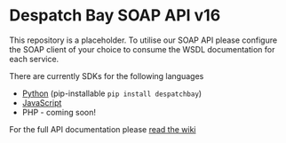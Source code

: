 # Despatch Bay SOAP API v16

This repository is a placeholder. To utilise our SOAP API please configure the SOAP client of your choice to consume the WSDL documentation for each service.

There are currently SDKs for the following languages

* [Python](https://github.com/despatchbay/despatchbay-python-sdk) (pip-installable `pip install despatchbay`)
* [JavaScript](https://github.com/despatchbay/despatchjs)
* PHP - coming soon!

For the full API documentation please [read the wiki](https://github.com/despatchbay/despatchbay-api-v16/wiki)
